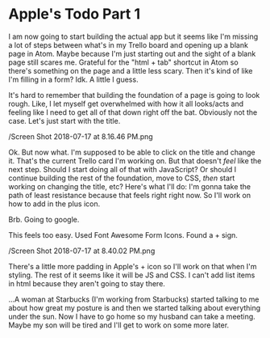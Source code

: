 # Apple's Todo Part 1

I am now going to start building the actual app but it seems like I'm missing a lot of steps between what's in my Trello board and opening up a blank page in Atom. Maybe because I'm just starting out and the sight of a blank page still scares me. Grateful for the "html + tab" shortcut in Atom so there's something on the page and a little less scary. Then it's kind of like I'm filling in a form? Idk. A little I guess. 

It's hard to remember that building the foundation of a page is going to look rough. Like, I let myself get overwhelmed with how it all looks/acts and feeling like I need to get all of that down right off the bat. Obviously not the case. Let's just start with the title. 

/Screen Shot 2018-07-17 at 8.16.46 PM.png

Ok. But now what. I'm supposed to be able to click on the title and change it. That's the current Trello card I'm working on. But that doesn't *feel* like the next step. Should I start doing all of that with JavaScript? Or should I continue building the rest of the foundation, move to CSS, *then* start working on changing the title, etc? Here's what I'll do: I'm gonna take the path of least resistance because that feels right right now. So I'll work on how to add in the plus icon. 

Brb. Going to google. 

This feels too easy. Used Font Awesome Form Icons. Found a + sign. 

/Screen Shot 2018-07-17 at 8.40.02 PM.png

There's a little more padding in Apple's + icon so I'll work on that when I'm styling. The rest of it seems like it will be JS and CSS. I can't add list items in html because they aren't going to stay there. 

...A woman at Starbucks (I'm working from Starbucks) started talking to me about how great my posture is and then we started talking about everything under the sun. Now I have to go home so my husband can take a meeting. Maybe my son will be tired and I'll get to work on some more later. 
   